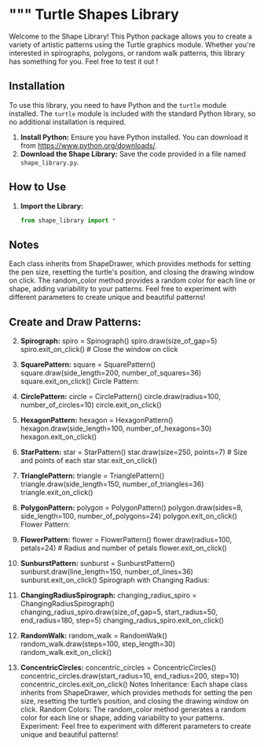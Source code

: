 """
Turtle Shapes Library
=========================

Welcome to the Shape Library! This Python package allows you to create a variety of artistic patterns using the Turtle graphics module. Whether you're interested in spirographs, polygons, or random walk patterns, this library has something for you. Feel free to test it out !

Installation
-------------
To use this library, you need to have Python and the `turtle` module installed. The `turtle` module is included with the standard Python library, so no additional installation is required.

1. **Install Python:** Ensure you have Python installed. You can download it from https://www.python.org/downloads/.
2. **Download the Shape Library:** Save the code provided in a file named `shape_library.py`.

How to Use
-----------
1. **Import the Library:**

   ```python
   from shape_library import *

Notes
-----------
Each class inherits from ShapeDrawer, which provides methods for setting the pen size, resetting the turtle's position, and closing the drawing window on click.
The random_color method provides a random color for each line or shape, adding variability to your patterns.
Feel free to experiment with different parameters to create unique and beautiful patterns!

Create and Draw Patterns:
-----------
2. **Spirograph:**
spiro = Spinograph()
spiro.draw(size_of_gap=5)
spiro.exit_on_click()  # Close the window on click

3. **SquarePattern:**
square = SquarePattern()
square.draw(side_length=200, number_of_squares=36)
square.exit_on_click()
Circle Pattern:

4. **CirclePattern:**
circle = CirclePattern()
circle.draw(radius=100, number_of_circles=10)
circle.exit_on_click()

5. **HexagonPattern:**
hexagon = HexagonPattern()
hexagon.draw(side_length=100, number_of_hexagons=30)
hexagon.exit_on_click()


6. **StarPattern:**
star = StarPattern()
star.draw(size=250, points=7)  # Size and points of each star
star.exit_on_click()

7. **TrianglePattern:**
triangle = TrianglePattern()
triangle.draw(side_length=150, number_of_triangles=36)
triangle.exit_on_click()

8. **PolygonPattern:**
polygon = PolygonPattern()
polygon.draw(sides=8, side_length=100, number_of_polygons=24)
polygon.exit_on_click()
Flower Pattern:

8. **FlowerPattern:**
flower = FlowerPattern()
flower.draw(radius=100, petals=24)  # Radius and number of petals
flower.exit_on_click()

9. **SunburstPattern:**
sunburst = SunburstPattern()
sunburst.draw(line_length=150, number_of_lines=36)
sunburst.exit_on_click()
Spirograph with Changing Radius:

10. **ChangingRadiusSpirograph:**
changing_radius_spiro = ChangingRadiusSpirograph()
changing_radius_spiro.draw(size_of_gap=5, start_radius=50, end_radius=180, step=5)
changing_radius_spiro.exit_on_click()

11. **RandomWalk:**
random_walk = RandomWalk()
random_walk.draw(steps=100, step_length=30)
random_walk.exit_on_click()

12. **ConcentricCircles:**
concentric_circles = ConcentricCircles()
concentric_circles.draw(start_radius=10, end_radius=200, step=10)
concentric_circles.exit_on_click()
Notes
Inheritance: Each shape class inherits from ShapeDrawer, which provides methods for setting the pen size, resetting the turtle’s position, and closing the drawing window on click.
Random Colors: The random_color method generates a random color for each line or shape, adding variability to your patterns.
Experiment: Feel free to experiment with different parameters to create unique and beautiful patterns!